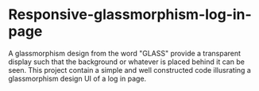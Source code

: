 # Responsive-glassmorphism-log-in-page
A glassmorphism design from the word "GLASS" provide a transparent display such that the background or whatever is placed behind it can be seen.
This project contain a simple and well constructed code illusrating a glassmorphism design UI of a log in page.

